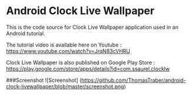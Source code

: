 Android Clock Live Wallpaper
===========================

This is the code source for Clock Live Wallpaper application used in an Android tutorial.

The tutorial video is available here on Youtube : https://www.youtube.com/watch?v=JrqN83cVHRU

Clock Live Wallpaper is also published on Google Play Store : https://play.google.com/store/apps/details?id=com.ssaurel.clocklw

###Screenshot
![Screenshot] (https://github.com/ThomasTraber/android-clock-livewallpaper/blob/master/screenshot.png)
